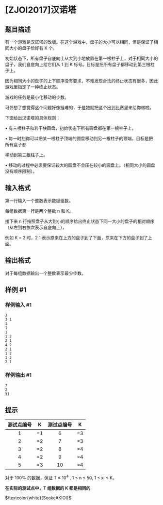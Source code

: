 # [ZJOI2017]汉诺塔

## 题目描述

有一个游戏是汉诺塔的改版。在这个游戏中，盘子的大小可以相同，但是保证了相同大小的盘子恰好有 K 个。

初始状态下，所有盘子自底向上从大到小地放置在第一根柱子上，对于相同大小的盘子，我们自底向上给它们从 1 到 K 标号。目标是把所有盘子都移动到第三根柱子上。

因为相同大小的盘子的上下顺序没有要求，不难发现合法的终止状态有很多，因此游戏里指定了一种终止状态。

游戏的任务是最小化移动的步数。

可怜想了想觉得这个问题好像挺难的，于是她就把这个出到比赛里来给你做啦。

下面给出汉诺塔的具体规则：

• 有三根柱子和若干块圆盘，初始状态下所有圆盘都在第一根柱子上。

• 每一时刻你可以把某一根柱子顶端的圆盘移动到另一根柱子的顶端，目标是把
所有盘子都

移动到第三根柱子上。

• 移动的过程中必须要保证较大的圆盘不会压在较小的圆盘上。（相同大小的圆盘没有顺序限制）。


## 输入格式

第一行输入一个整数表示数据组数。

每组数据第一行是两个整数 n 和 K。

接下来 n 行按照盘子从大到小的顺序给出终止状态下同一大小的盘子的相对顺序（从左到右依次表示自底向上），

例如 K = 2 时，2 1 表示原来在上方的盘子到了下面，原来在下方的盘子到了上面。

## 输出格式

对于每组数据输出一个整数表示最少步数。

## 样例 #1

### 样例输入 #1
```
3
3 1
1
1
1
1 2
2 1
4 2
2 1
1 2
1 2
2 1
```

### 样例输出 #1

```
7
2
31
```

## 提示


| 测试点编号 | K | 测试点编号 | K |
| :-----------: | :-----------: | :-----------: | :-----------: |
| 1 | =1 | 6 | =3 |
| 2 | =2 | 7 | =3 |
| 3 | =2 | 8 | =4 |
| 4 | =2 | 9 | =4 |
| 5 | =3 | 10 | =4 |

对于 100% 的数据，保证 T ≤ $10^4$
, 1 ≤ n ≤ 50, 1 ≤ xi ≤ K。

**在实际的测试点中，T 组数据的 K 都是相同的**

$\textcolor{white}{SookeAKIOI}$
